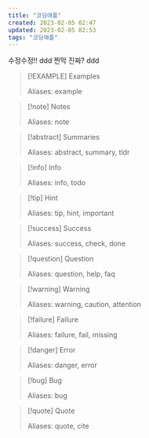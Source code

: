 ```yaml
---
title: "코딩애플"
created: 2023-02-05 02:47
updated: 2023-02-05 02:53
tags: "코딩애플"
---
```


수정수정!!  ddd 찐막 진짜? ddd

> [!EXAMPLE] Examples
>
> Aliases: example

> [!note] Notes
>
> Aliases: note

> [!abstract] Summaries 
>
> Aliases: abstract, summary, tldr

> [!info] Info 
>
> Aliases: info, todo

> [!tip] Hint 
>
> Aliases: tip, hint, important

> [!success] Success 
>
> Aliases: success, check, done

> [!question] Question 
>
> Aliases: question, help, faq

> [!warning] Warning 
>
> Aliases: warning, caution, attention

> [!failure] Failure 
>
> Aliases: failure, fail, missing

> [!danger] Error
>
> Aliases: danger, error

> [!bug] Bug
>
> Aliases: bug

> [!quote] Quote
>
> Aliases: quote, cite
